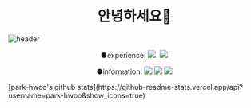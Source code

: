 # <h1 align="center">안녕하세요🐥 </h1>
![header](https://capsule-render.vercel.app/api?text=Hi!&fontSize=80)
<p align="center"> ●experience: <img src="https://img.shields.io/badge/Python-3766AB?style=flat-square&logo=Python&logoColor=white"/></a>&nbsp  <a href="클릭시 이동할 링크" target="_blank"><img src="https://img.shields.io/badge/JavaScript-00##00?style=flat-square&logo=이미지 이름&logoColor=white"/></a> </p>
<p align= center> ●information: <img src="https://img.shields.io/badge/01027367243-색코드?style=for-the-badge&logo=이미지 이름&logoColor=black"> <img src="https://img.shields.io/badge/ddd7243@gmail.com-색코드?style=for-the-badge&logo=이미지 이름&logoColor=black"> <img src="https://img.shields.io/badge/korean-색코드?style=for-the-badge&logo=이미지 이름&logoColor=black"></p>
<p> [park-hwoo's github stats](https://github-readme-stats.vercel.app/api?username=park-hwoo&show_icons=true)</p>
<!--
**park-hwoo/park-hwoo** is a ✨ _special_ ✨ repository because its `README.md` (this file) appears on your GitHub profile.

Here are some ideas to get you started:

- my name is 형우 박 ...
- I am studying at the IT Busan Center ...
-->
